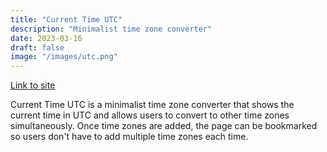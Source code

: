 ```yaml
---
title: "Current Time UTC"
description: "Minimalist time zone converter"
date: 2023-03-16
draft: false
image: "/images/utc.png"
---
```


[Link to site](https://currenttimeutc.com/)

Current Time UTC is a minimalist time zone converter that shows the current time in UTC and allows users to convert to other time zones simultaneously. Once time zones are added, the page can be bookmarked so users don't have to add multiple time zones each time.
